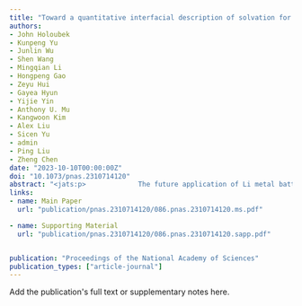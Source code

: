```yaml
---
title: "Toward a quantitative interfacial description of solvation for Li metal battery operation under extreme conditions"
authors:
- John Holoubek
- Kunpeng Yu
- Junlin Wu
- Shen Wang
- Mingqian Li
- Hongpeng Gao
- Zeyu Hui
- Gayea Hyun
- Yijie Yin
- Anthony U. Mu
- Kangwoon Kim
- Alex Liu
- Sicen Yu
- admin
- Ping Liu
- Zheng Chen
date: "2023-10-10T00:00:00Z"
doi: "10.1073/pnas.2310714120"
abstract: "<jats:p>             The future application of Li metal batteries (LMBs) at scale demands electrolytes that endow improved performance under fast-charging and low-temperature operating conditions. Recent works indicate that desolvation kinetics of Li             <jats:sup>+</jats:sup>             plays a crucial role in enabling such behavior. However, the modulation of this process has typically been achieved through inducing qualitative degrees of ion pairing into the system. In this work, we find that a more quantitative control of the ion pairing is crucial to minimizing the desolvation penalty at the electrified interface and thus the reversibility of the Li metal anode under kinetic strain. This effect is demonstrated in localized electrolytes based on strongly and weakly bound ether solvents that allow for the deconvolution of solvation chemistry and structure. Unexpectedly, we find that maximum degrees of ion pairing are suboptimal for ultralow temperature and high-rate operation and that reversibility is substantially improved via slight local dilution away from the saturation point. Further, we find that at the optimum degree of ion pairing for each system, weakly bound solvents still produce superior behavior. The impact of these structure and chemistry effects on charge transfer are then explicitly resolved via experimental and computational analyses. Lastly, we demonstrate that the locally optimized diethyl ether-based localized-high-concentration electrolytes supports kinetic strained operating conditions, including cycling down to −60 °C and 20-min fast charging in LMB full cells. This work demonstrates that explicit, quantitative optimization of the Li             <jats:sup>+</jats:sup>             solvation state is necessary for developing LMB electrolytes capable of low-temperature and high-rate operation.           </jats:p>"
links:
- name: Main Paper
  url: "publication/pnas.2310714120/086.pnas.2310714120.ms.pdf"

- name: Supporting Material
  url: "publication/pnas.2310714120/086.pnas.2310714120.sapp.pdf"


publication: "Proceedings of the National Academy of Sciences"
publication_types: ["article-journal"]
---
```


Add the publication's full text or supplementary notes here.
